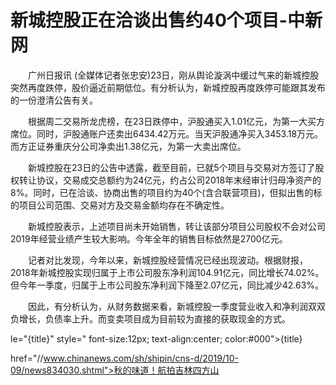 # 新城控股正在洽谈出售约40个项目-中新网

　　广州日报讯 (全媒体记者张忠安)23日，刚从舆论漩涡中缓过气来的新城控股突然再度跌停，股价逼近前期低位。有分析认为，新城控股再度跌停可能跟其发布的一份澄清公告有关。

　　根据周二交易所龙虎榜，在23日跌停中，沪股通买入1.01亿元，为第一大买方席位。同时，沪股通账户还卖出6434.42万元。当天沪股通净买入3453.18万元。而方正证券重庆分公司净卖出1.38亿元，为第一大卖出席位。

　　新城控股在23日的公告中透露，截至目前，已就5个项目与交易对方签订了股权转让协议，交易成交总额约为24亿元，约占公司2018年末经审计归母净资产的8%。同时，已在洽谈、协商出售的项目约为40个(含合联营项目)，但拟出售的标的项目公司范围、交易对方及交易金额均存在不确定性。

　　新城控股表示，上述项目尚未开始销售，转让该部分项目公司股权不会对公司2019年经营业绩产生较大影响。今年全年的销售目标依然是2700亿元。

　　记者对比发现，今年以来，新城控股经营情况已经出现波动。根据财报，2018年新城控股实现归属于上市公司股东净利润104.91亿元，同比增长74.02%。但今年一季度，归属于上市公司股东净利润下降至2.07亿元，同比减少42.63%。

　　因此，有分析认为，从财务数据来看，新城控股一季度营业收入和净利润双双负增长，负债率上升。而变卖项目成为目前较为直接的获取现金的方式。

le="{title}" style=" font-size:12px; text-align:center; color:#000">{title}

href="//www.chinanews.com/sh/shipin/cns-d/2019/10-09/news834030.shtml">秋的味道！航拍吉林四方山
